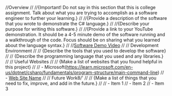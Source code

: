 //Overview
//
//{Important! Do not say in this section that this is college assignment. Talk about what you are trying to accomplish as a software engineer to further your learning.}
//
//{Provide a description of the software that you wrote to demonstrate the C# language.}
//
//{Describe your purpose for writing this software.}
//
//{Provide a link to your YouTube demonstration. It should be a 4-5 minute demo of the software running and a walkthrough of the code. Focus should be on sharing what you learned about the language syntax.}
//
//[Software Demo Video](http://youtube.link.goes.here)
//
// Development Environment
// 
// {Describe the tools that you used to develop the software}
// 
// {Describe the programming language that you used and any libraries.}
// 
// Useful Websites
// 
// {Make a list of websites that you found helpful in this project}
// 
// - Microsoft(https://learn.microsoft.com/en-us/dotnet/csharp/fundamentals/program-structure/main-command-line)
// - [Web Site Name](http://url.link.goes.here)
// 
// Future Work8/'
// 
// {Make a list of things that you need to fix, improve, and add in the future.}
// 
// - Item 1
// - Item 2
// - Item 3